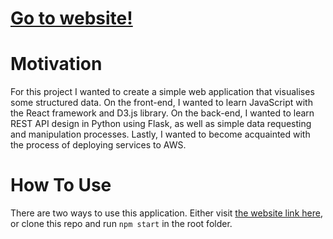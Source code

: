 # [Go to website!](https://imdb-actor-network-visualiser-front.amro-nagdy.com)

# Motivation
For this project I wanted to create a simple web application that visualises some structured data. On the front-end, I wanted to learn JavaScript with the React framework and D3.js library. On the back-end, I wanted to learn REST API design in Python using Flask, as well as simple data requesting and manipulation processes. Lastly, I wanted to become acquainted with the process of deploying services to AWS.

# How To Use
There are two ways to use this application. Either visit [the website link here](https://imdb-actor-network-visualiser-front.amro-nagdy.com), or clone this repo and run `npm start` in the root folder.
